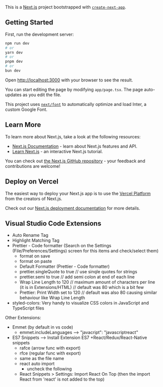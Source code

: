 This is a [Next.js](https://nextjs.org/) project bootstrapped with [`create-next-app`](https://github.com/vercel/next.js/tree/canary/packages/create-next-app).

## Getting Started

First, run the development server:

```bash
npm run dev
# or
yarn dev
# or
pnpm dev
# or
bun dev
```

Open [http://localhost:3000](http://localhost:3000) with your browser to see the result.

You can start editing the page by modifying `app/page.tsx`. The page auto-updates as you edit the file.

This project uses [`next/font`](https://nextjs.org/docs/basic-features/font-optimization) to automatically optimize and load Inter, a custom Google Font.

## Learn More

To learn more about Next.js, take a look at the following resources:

- [Next.js Documentation](https://nextjs.org/docs) - learn about Next.js features and API.
- [Learn Next.js](https://nextjs.org/learn) - an interactive Next.js tutorial.

You can check out [the Next.js GitHub repository](https://github.com/vercel/next.js/) - your feedback and contributions are welcome!

## Deploy on Vercel

The easiest way to deploy your Next.js app is to use the [Vercel Platform](https://vercel.com/new?utm_medium=default-template&filter=next.js&utm_source=create-next-app&utm_campaign=create-next-app-readme) from the creators of Next.js.

Check out our [Next.js deployment documentation](https://nextjs.org/docs/deployment) for more details.

## Visual Studio Code Extensions

- Auto Rename Tag
- Highlight Matching Tag
- Prettier - Code formatter
  (Search on the Settings (File/Preferences/Settings) screen for this items and check/select them)
  - format on save
  - format on paste
  - Default Formatter (Prettier - Code formatter)
  - prettier.singleQuote to true // use sinqle quotes for strings
  - prettier.semi to true // add semi colon at end of each line
  - Wrap Line Length to 120 // maximum amount of characters per line (it is in Extensions/HTML)
    // default was 80 which is a bit few
  - Prettier: Print Width set to 120
    // default was also 80 causing similar behaviour like Wrap Line Length
- styled-colors: Very handy to visualize CSS colors in JavaScript and TypeScript files

Other Extensions:

- Emmet (by default in vs code)
  - emmet.includeLanguages --> "javacript": "javascriptreact"
- ES7 Snippets --> Install Extension ES7 +React/Redux/React-Native snippets
  - rafce (arrow func with export)
  - rfce (regular func with export)
  - same as the file name
  - react auto import
    - uncheck the following
  - React Snippets > Settings: Import React On Top
    (then the import React from 'react' is not added to the top)
